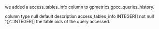 

we added a access_tables_info column to gpmetrics.gpcc_queries_history.

column	type	null	default	description
access_tables_info	INTEGER[]	not null	'{}'::INTEGER[]	the table oids of the query accessed.